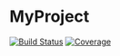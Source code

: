 # MyProject

[![Build Status](https://github.com/TheSquareRoot/MyProject.jl/actions/workflows/CI.yml/badge.svg?branch=main)](https://github.com/TheSquareRoot/MyProject.jl/actions/workflows/CI.yml?query=branch%3Amain)
[![Coverage](https://codecov.io/gh/TheSquareRoot/MyProject.jl/branch/main/graph/badge.svg)](https://codecov.io/gh/TheSquareRoot/MyProject.jl)
